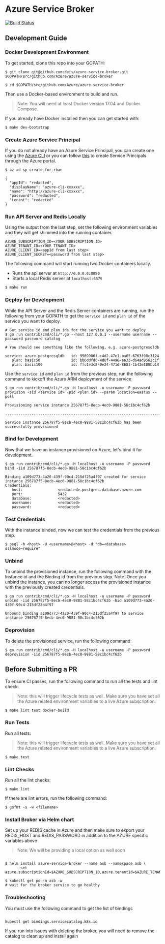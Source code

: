 # Azure Service Broker

[![Build Status](https://travis-ci.com/deis/azure-service-broker.svg?token=KPqT8rJc1x6zpm6Zq2Sw&branch=master)](https://travis-ci.com/deis/azure-service-broker)

## Development Guide

### Docker Development Environment

To get started, clone this repo into your GOPATH:

```
$ git clone git@github.com:deis/azure-service-broker.git $GOPATH/src/github.com/Azure/azure-service-broker

$ cd $GOPATH/src/github.com/Azure/azure-service-broker
```

Then use a Docker-based environment to build and run.

> Note: You will need at least Docker version 17.04 and Docker Compose.

If you already have Docker installed then you can get started with:

```
$ make dev-bootstrap
```

### Create Azure Service Principal

If you do not already have an Azure Service Principal, you can create one using the [Azure CLI](https://docs.microsoft.com/en-us/cli/azure/install-azure-cli) or you can follow [this](https://docs.microsoft.com/en-us/azure/azure-resource-manager/resource-group-create-service-principal-portal) to create Service Principals through the Azure portal.

```
$ az ad sp create-for-rbac

{
  "appId": "redacted",
  "displayName": "azure-cli-xxxxxx",
  "name": "http://azure-cli-xxxxxx",
  "password": "redacted",
  "tenant": "redacted"
}
```

### Run API Server and Redis Locally

Using the output from the last step, set the following environment variables and they will get shimmed into the running container.

```
AZURE_SUBSCRIPTION_ID=<YOUR SUBSCRIPTION ID>
AZURE_TENANT_ID=<YOUR TENANT ID>
AZURE_CLIENT_ID=<appId from last step>
AZURE_CLIENT_SECRET=<password from last step>
```

The following command will start running two Docker containers locally. 
- Runs the api server at `http://0.0.0.0:8080`
- Starts a local Redis server at `localhost:6379`

```
$ make run
```

### Deploy for Development

While the API Server and the Redis Server containers are running, run the following from your GOPATH to get the `service id` and `plan id` of the service you want to deploy.


```
# Get service id and plan ids for the service you want to deploy
$ go run contrib/cmd/cli/*.go --host 127.0.0.1 --username username --password password catalog

# You should see something like the following, e.g. azure-postgresqldb

service: azure-postgresqldb   id: 9569986f-c4d2-47e1-ba65-6763f08c3124
   plan: basic50              id: bb6ddfd0-4d8f-4496-aa33-d64ad9562c1f
   plan: basic100             id: ffc1e3c8-0e24-471d-8683-1b42e100bb14
```

Use the `service id` and `plan id` from the previous step, run the following command to kickoff the Azure ARM deployment of the service:

```
$ go run contrib/cmd/cli/*.go -H localhost -u username -P password provision -sid <service id> -pid <plan id> --param location=eastus --poll

Provisioning service instance 256787f5-8ecb-4ec0-9881-58c1bc4cf62b

...................................................................................

Service instance 256787f5-8ecb-4ec0-9881-58c1bc4cf62b has been successfully provisioned
```

### Bind for Development

Now that we have an instance provisioned on Azure, let's bind it for development.

```
$ go run contrib/cmd/cli/*.go -H localhost -u username -P password bind -iid 256787f5-8ecb-4ec0-9881-58c1bc4cf62b

Binding a109d773-4a20-439f-90c4-215df25a4f97 created for service instance 256787f5-8ecb-4ec0-9881-58c1bc4cf62b
Credentials:
   host:                <redacted>.postgres.database.azure.com
   port:                5432
   database:            <redacted>
   username:            <redacted>
   password:            <redacted>
```

### Test Credentials

With the instance binded, now we can test the credentials from the previous step.

```
$ psql -h <host> -U <username>@<host> -d "db=<database> sslmode=require"
```

### Unbind

To unbind the provisioned instance, run the following command with the Instance id and the Binding id from the previous step. Note: Once you unbind the instance, you can no longer access the provisioned instance with the previously created credentials.

```
$ go run contrib/cmd/cli/*.go -H localhost -u username -P password unbind -iid 256787f5-8ecb-4ec0-9881-58c1bc4cf62b -bid a109d773-4a20-439f-90c4-215df25a4f97

Unbound binding a109d773-4a20-439f-90c4-215df25a4f97 to service instance 256787f5-8ecb-4ec0-9881-58c1bc4cf62b
```

### Deprovision

To delete the provisioned service, run the following command:

```
$ go run contrib/cmd/cli/*.go -H localhost -u username -P password deprovision -iid 256787f5-8ecb-4ec0-9881-58c1bc4cf62b
```


## Before Submitting a PR

To ensure CI passes, run the following command to run all the tests and lint check:
> Note: this will trigger lifecycle tests as well. Make sure you have set all the Azure related environment variables to a live Azure subscription.

```
$ make lint test docker-build
```

### Run Tests

Run all tests:
> Note: this will trigger lifecycle tests as well. Make sure you have set all the Azure related environment variables to a live Azure subscription.

```
$ make test
``` 

### Lint Checks

Run all the lint checks:

```
$ make lint
```
If there are lint errors, run the following command:

```
$ gofmt -s -w <filename>
```

### Install Broker via Helm chart
Set up your REDIS cache in Azure and then make sure to export your REDIS_HOST and REDIS_PASSWORD in addition to the AZURE specific variables above
> Note: We will be providing a local option as well soon

```console

$ helm install azure-service-broker --name asb --namespace asb \
     --set azure.subscriptionId=$AZURE_SUBSCRIPTION_ID,azure.tenantId=$AZURE_TENANT_ID,azure.clientId=$AZURE_CLIENT_ID,azure.clientSecret=$AZURE_CLIENT_SECRET,redis.host=$REDIS_HOST,redis.password=$REDIS_PASSWORD

$ kubectl get po -n asb -w
# wait for the broker service to go healthy
```

### Troubleshooting
You must use the following command to get the list of bindings

```console

kubectl get bindings.servicecatalog.k8s.io

```

If you run into issues with deleting the broker, you will need to remove the catalog to clean up and install again
